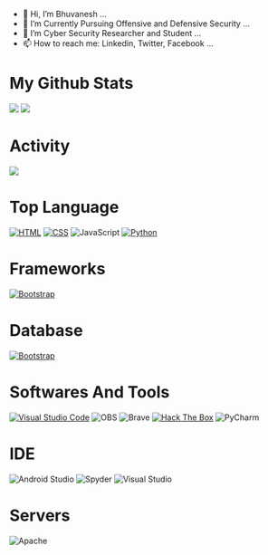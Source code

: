 - 👋 Hi, I’m Bhuvanesh ...
- 👀 I’m Currently Pursuing Offensive and Defensive Security ...
- 🌱 I’m Cyber Security Researcher and Student ...
- 📫 How to reach me: Linkedin, Twitter, Facebook ...

<!---
VirtusV01/VirtusV01 is a ✨ special ✨ repository because its `README.md` (this file) appears on your GitHub profile.
You can click the Preview link to take a look at your changes.
--->
# My Github Stats
![](https://github-readme-stats.vercel.app/api?username=VirtusV01&show_icons=true&theme=highcontrast)
![](https://github-readme-stats.vercel.app/api/top-langs/?username=VirtusV01&layout=compact&theme=highcontrast)

# Activity
[![](https://github-readme-activity-graph.vercel.app/graph?username=VirtusV01&theme=merko)](https://github.com/ashutosh00710/github-readme-activity-graph)

# Top Language
[![HTML](https://img.shields.io/badge/HTML-E34F26.svg?logo=html5&logoColor=white)](https://www.w3.org/html/)
[![CSS](https://img.shields.io/badge/-CSS-blue?style=flat&logo=css3)](https://www.w3.org/Style/CSS/)
![JavaScript](https://img.shields.io/badge/javascript-%23323330.svg?logo=javascript&logoColor=%23F7DF1E)
[![Python](https://img.shields.io/badge/Python-14354C.svg?logo=python&logoColor=white)](https://www.python.org/)

# Frameworks
[![Bootstrap](https://img.shields.io/badge/Bootstrap-7952B3.svg?logo=bootstrap&logoColor=white)](https://www.w3.org/html/)

# Database
[![Bootstrap](https://img.shields.io/badge/MySQL-00758f.svg?logo=mysql&logoColor=white)](https://www.w3.org/html/)

# Softwares And Tools
[![Visual Studio Code](https://img.shields.io/badge/Visual%20Studio%20Code-0078d7.svg?logo=visual-studio-code&logoColor=white)](https://www.w3.org/html/)
![OBS](https://img.shields.io/badge/-OBS%20Studio-302E31?logo=obs-studio&logoColor=white)
![Brave](https://img.shields.io/badge/-Brave-FB542B?logo=brave&logoColor=white)
[![Hack The Box](https://img.shields.io/badge/Hack%20The%20Box-green?logo=Hack-The-Box&logoColor=white)](https://www.hackthebox.eu/home/users/profile/your-username)
![PyCharm](https://img.shields.io/badge/pycharm-143?logo=pycharm&logoColor=black&color=black&labelColor=green)

# IDE
![Android Studio](https://img.shields.io/badge/Android%20Studio-3DDC84?logo=android-studio&logoColor=white)
![Spyder](https://img.shields.io/badge/Spyder-838485?logo=spyder%20ide&logoColor=maroon)
![Visual Studio](https://img.shields.io/badge/Visual%20Studio-5C2D91.svg?logo=visual-studio&logoColor=white)

# Servers
![Apache](https://img.shields.io/badge/apache-%23D42029.svg?logo=apache&logoColor=white)


